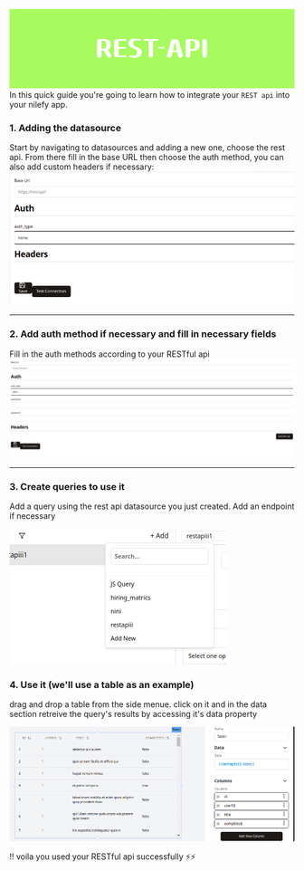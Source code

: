 ![Rest API USER Docs](./REST-API_banner.png)
In this quick guide you're going to learn how to integrate your `REST api` into your nilefy app.
### 1. Adding the datasource 
Start by navigating to datasources and adding a new one, choose the rest api. 
From there fill in the base URL then choose the auth method, you can also add custom headers if necessary:
![rest api example](./restapi_empty.png)
***
### 2. Add auth method if necessary and fill in necessary fields
Fill in the auth methods according to your RESTful api
![rest auth](./rest_auth.png)
***
### 3. Create queries to use it
Add a query using the rest api datasource you just created.
Add an endpoint if necessary

![query rest png](rest_api_query.png)

### 4. Use it (we'll use a table as an example)

drag and drop a table from the side menue.
click on it and in the data section retreive the query's results by accessing it's data property

![data table](./data%20table.png)

!! voila you used your RESTful api successfully ⚡⚡